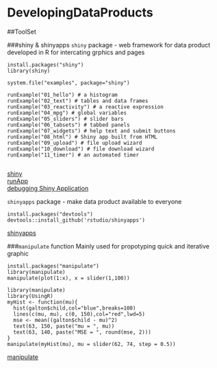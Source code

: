 # DevelopingDataProducts
##ToolSet

###shiny & shinyapps
`shiny` package - web framework for data product developed in R for intercating grphics and pages



```{r eval=FALSE}
install.packages("shiny")
library(shiny)

system.file("examples", package="shiny")

runExample("01_hello") # a histogram
runExample("02_text") # tables and data frames
runExample("03_reactivity") # a reactive expression
runExample("04_mpg") # global variables
runExample("05_sliders") # slider bars
runExample("06_tabsets") # tabbed panels
runExample("07_widgets") # help text and submit buttons
runExample("08_html") # Shiny app built from HTML
runExample("09_upload") # file upload wizard
runExample("10_download") # file download wizard
runExample("11_timer") # an automated timer


```

[shiny](http://shiny.rstudio.com/)  
[runApp](http://shiny.rstudio.com/reference/shiny/latest/runApp.html)  
[debugging Shiny Application](http://shiny.rstudio.com/articles/debugging.html)  

`shinyapps` package - make data product available to everyone

```{r eval=FALSE}
install.packages("devtools")
devtools::install_github('rstudio/shinyapps')
```

 [shinyapps](https://www.shinyapps.io/)  
 
 ###`manipulate` function
 Mainly used for propotyping quick and iterative graphic
 
 ```{r eval=FALSE}
install.packages("manipulate")
library(manipulate)
manipulate(plot(1:x), x = slider(1,100))
```

```{r eval=FALSE}
library(manipulate)
library(UsingR)
myHist <- function(mu){
  hist(galton$child,col="blue",breaks=100)
  lines(c(mu, mu), c(0, 150),col="red",lwd=5)
  mse <- mean((galton$child - mu)^2)
  text(63, 150, paste("mu = ", mu))
  text(63, 140, paste("MSE = ", round(mse, 2)))
}
manipulate(myHist(mu), mu = slider(62, 74, step = 0.5))
```

 [manipulate](https://support.rstudio.com/hc/en-us/articles/200551906-Interactive-Plotting-with-Manipulate)
 